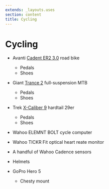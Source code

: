 ```yaml
---
extends: _layouts.uses
section: content
title: Cycling
---
```

# Cycling

- Avanti [Cadent ER2 3.0](https://bicyclingaustralia.com.au/bikes/avanti-cadent-er3-review/) road bike
    - Pedals
    - Shoes
- Giant [Trance 2](https://www.giant-bicycles.com/au/trance-2-2019) full-suspension MTB
    - Pedals
    - Shoes
- Trek [X-Caliber 9](https://www.trekbikes.com/au/en_AU/bikes/mountain-bikes/cross-country-mountain-bikes/x-caliber/x-caliber-9/p/23165/) hardtail 29er
    - Pedals
    - Shoes

- Wahoo ELEMNT BOLT cycle computer
- Wahoo TICKR Fit optical heart reate monitor
- A handful of Wahoo Cadence sensors
- Helmets
- GoPro Hero 5
    - Chesty mount
